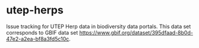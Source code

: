 # utep-herps
Issue tracking for UTEP Herp data in biodiversity data portals. This data set corresponds to GBIF data set https://www.gbif.org/dataset/395dfaad-8b0d-47e2-a2ea-bf8a3fd5c10c.
